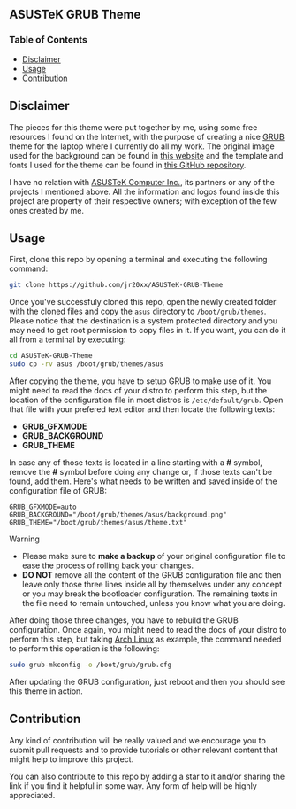 ## ASUSTeK GRUB Theme

### Table of Contents
- [Disclaimer](#disclaimer)
- [Usage](#usage)
- [Contribution](#contribution)

## Disclaimer

The pieces for this theme were put together by me, using some free resources I found on the Internet, with the purpose of creating a nice [GRUB](https://en.wikipedia.org/wiki/GNU_GRUB) theme for the laptop where I currently do all my work. The original image used for the background can be found in [this website](https://wallhere.com/en/wallpaper/1510751) and the template and fonts I used for the theme can be found in [this GitHub repository](https://github.com/vinceliuice/grub2-themes).

I have no relation with [ASUSTeK Computer Inc.](https://www.asus.com/), its partners or any of the projects I mentioned above. All the information and logos found inside this project are property of their respective owners; with exception of the few ones created by me.

## Usage

First, clone this repo by opening a terminal and executing the following command:
```bash
git clone https://github.com/jr20xx/ASUSTeK-GRUB-Theme
```
Once you've successfuly cloned this repo, open the newly created folder with the cloned files and copy the `asus` directory to `/boot/grub/themes`. Please notice that the destination is a system protected directory and you may need to get root permission to copy files in it. If you want, you can do it all from a terminal by executing:
```bash
cd ASUSTeK-GRUB-Theme
sudo cp -rv asus /boot/grub/themes/asus
```
After copying the theme, you have to setup GRUB to make use of it. You might need to read the docs of your distro to perform this step, but the location of the configuration file in most distros is `/etc/default/grub`. Open that file with your prefered text editor and then locate the following texts:
- **GRUB_GFXMODE**
- **GRUB_BACKGROUND**
- **GRUB_THEME**

In case any of those texts is located in a line starting with a **#** symbol, remove the **#** symbol before doing any change or, if those texts can't be found, add them. Here's what needs to be written and saved inside of the configuration file of GRUB:
```
GRUB_GFXMODE=auto
GRUB_BACKGROUND="/boot/grub/themes/asus/background.png"
GRUB_THEME="/boot/grub/themes/asus/theme.txt"
```

> [!WARNING]
>- Please make sure to **make a backup** of your original configuration file to ease the process of rolling back your changes.
>- **DO NOT** remove all the content of the GRUB configuration file and then leave only those three lines inside all by themselves under any concept or you may break the bootloader configuration. The remaining texts in the file need to remain untouched, unless you know what you are doing.

After doing those three changes, you have to rebuild the GRUB configuration. Once again, you might need to read the docs of your distro to perform this step, but taking [Arch Linux](https://archlinux.org/) as example, the command needed to perform this operation is the following:
```bash
sudo grub-mkconfig -o /boot/grub/grub.cfg
```
After updating the GRUB configuration, just reboot and then you should see this theme in action.

## Contribution

Any kind of contribution will be really valued and we encourage you to submit pull requests and to provide tutorials or other relevant content that might help to improve this project. 

You can also contribute to this repo by adding a star to it and/or sharing the link if you find it helpful in some way. Any form of help will be highly appreciated.